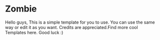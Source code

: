 # Zombie
Hello guys,
This is a simple template for you to use. You can use the same way or edit it as you want. Credits are appreciated.Find more cool Templates here.
Good luck :)
